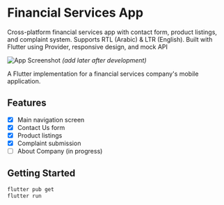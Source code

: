 # Financial Services App
Cross-platform financial services app with contact form, product listings, and complaint system. Supports RTL (Arabic) &amp; LTR (English). Built with Flutter using Provider, responsive design, and mock API

![App Screenshot](screenshots/main.png) *(add later after development)*

A Flutter implementation for a financial services company's mobile application.

## Features
- [x] Main navigation screen
- [x] Contact Us form
- [x] Product listings
- [x] Complaint submission
- [ ] About Company (in progress)

## Getting Started
```bash
flutter pub get
flutter run
